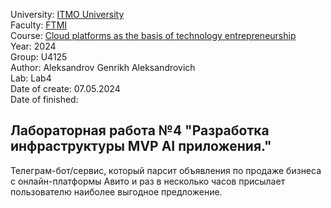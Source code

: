 University: [ITMO University](https://itmo.ru/ru/) \
Faculty: [FTMI](https://ftmi.itmo.ru) \
Course: [Cloud platforms as the basis of technology entrepreneurship](https://itmo-ict-faculty.github.io/cloud-platforms-as-the-basis-of-technology-entrepreneurship/) \
Year: 2024 \
Group: U4125 \
Author: Aleksandrov Genrikh Aleksandrovich \
Lab: Lab4 \
Date of create: 07.05.2024 \
Date of finished: 

## Лабораторная работа №4 "Разработка инфраструктуры MVP AI приложения."
Телеграм-бот/сервис, который парсит объявления по продаже бизнеса с онлайн-платформы Авито и раз в несколько часов присылает пользователю наиболее выгодное предложение.
